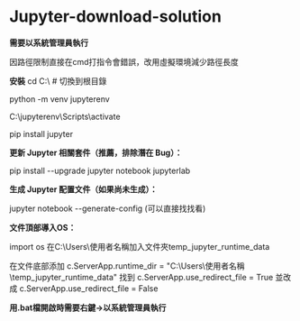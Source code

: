 # Jupyter-download-solution

**需要以系統管理員執行**

因路徑限制直接在cmd打指令會錯誤，改用虛擬環境減少路徑長度  

**安裝**
cd C:\  # 切換到根目錄

python -m venv jupyterenv

C:\jupyterenv\Scripts\activate

pip install jupyter

**更新 Jupyter 相關套件（推薦，排除潛在 Bug）：**

pip install --upgrade jupyter notebook jupyterlab

**生成 Jupyter 配置文件（如果尚未生成）：**

jupyter notebook --generate-config (可以直接找找看)

**文件頂部導入OS：**

import os
在C:\\Users\\使用者名稱加入文件夾temp_jupyter_runtime_data

在文件底部添加 c.ServerApp.runtime_dir = "C:\\Users\\使用者名稱\\temp_jupyter_runtime_data"
找到
c.ServerApp.use_redirect_file = True 並改成 c.ServerApp.use_redirect_file = False

**用.bat檔開啟時需要右鍵->以系統管理員執行**
